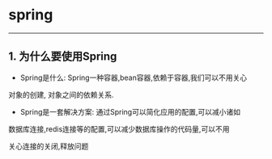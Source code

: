 # spring

---

## 1. 为什么要使用Spring

- Spring是什么: Spring一种容器,bean容器,依赖于容器,我们可以不用关心

对象的创建, 对象之间的依赖关系.

- Spring是一套解决方案: 通过Spring可以简化应用的配置,可以减小诸如

数据库连接,redis连接等的配置,可以减少数据库操作的代码量,可以不用

关心连接的关闭,释放问题

